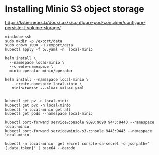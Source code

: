 # Installing Minio S3 object storage
https://kubernetes.io/docs/tasks/configure-pod-container/configure-persistent-volume-storage/
```
minikube ssh
sudo mkdir -p /export/data
sudo chown 1000 -R /export/data
kubectl apply -f pv.yaml -n  local-minio

helm install \
  --namespace local-minio \
  --create-namespace \
  minio-operator minio/operator

helm install --namespace local-minio \
   --create-namespace local-minio \
   minio/tenant --values values.yaml


kubectl get pv -n local-minio
kubectl get pvc -n local-minio
kubectl -n local-minio get all
kubectl get pods --namespace local-minio

kubectl port-forward service/console 9090:9090 9443:9443 --namespace local-minio
kubectl port-forward service/minio-s3-console 9443:9443 --namespace local-minio

kubectl -n local-minio  get secret console-sa-secret -o jsonpath="{.data.token}" | base64 --decode
```
